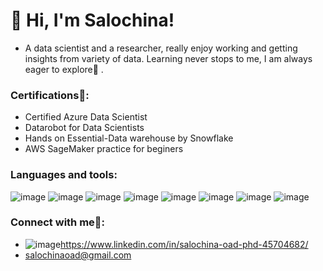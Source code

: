 # 👋 Hi, I'm Salochina!
- A data scientist and a researcher, really enjoy working and getting insights from variety of data.
    Learning never stops to me, I am always eager to explore🔭 . 

### Certifications🌱:
- Certified Azure Data Scientist
- Datarobot for Data Scientists
- Hands on Essential-Data warehouse by Snowflake
- AWS SageMaker practice for beginers

### Languages and tools:
![image](https://github.com/SalochinaOad/SalochinaOad/assets/55360277/53fd0a42-3bb1-43e8-94a5-57c066949887)   ![image](https://github.com/SalochinaOad/SalochinaOad/assets/55360277/19a90411-1daf-4bfc-837f-4f90040a87bd)  ![image](https://github.com/SalochinaOad/SalochinaOad/assets/55360277/ec369592-340b-4ffa-952f-3a2b52be3385)  ![image](https://github.com/SalochinaOad/SalochinaOad/assets/55360277/81040891-6a2e-40e5-b9f1-7f149f47bc43)    ![image](https://github.com/SalochinaOad/SalochinaOad/assets/55360277/18fbcf6f-c74d-44be-8200-dc6b76af970f)    ![image](https://github.com/SalochinaOad/SalochinaOad/assets/55360277/bf3e48ef-253c-40bb-a036-310ff3e7e846)    ![image](https://github.com/SalochinaOad/SalochinaOad/assets/55360277/ce48eb1b-1b54-4f5c-a4ab-349be6a80625)    ![image](https://github.com/SalochinaOad/SalochinaOad/assets/55360277/a3ff8e44-69fa-4e56-8a56-7fe486afd9b4)

### Connect with me🤳:
 - ![image](https://github.com/SalochinaOad/SalochinaOad/assets/55360277/d0c5a473-7d7e-432b-a250-434f82ea75be)https://www.linkedin.com/in/salochina-oad-phd-45704682/
 -   salochinaoad@gmail.com




